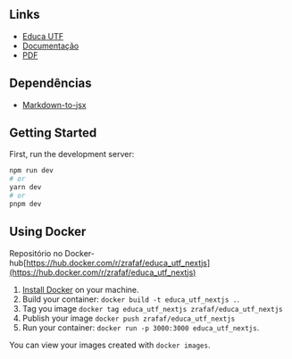 ## Links
* [Educa UTF](https://zrafaf.github.io/educa-utf/)
* [Documentação](https://zrafaf.github.io/educa-utf/documentacao)
* [PDF](https://zrafaf.github.io/educa-utf/pdf/document.pdf)

## Dependências

-   [Markdown-to-jsx](https://www.npmjs.com/package/markdown-to-jsx)

## Getting Started

First, run the development server:

```bash
npm run dev
# or
yarn dev
# or
pnpm dev
```

## Using Docker

Repositório no Docker-hub[https://hub.docker.com/r/zrafaf/educa_utf_nextjs](https://hub.docker.com/r/zrafaf/educa_utf_nextjs)

1. [Install Docker](https://docs.docker.com/get-docker/) on your machine.
2. Build your container: `docker build -t educa_utf_nextjs .`.
3. Tag you image `docker tag educa_utf_nextjs zrafaf/educa_utf_nextjs`
4. Publish your image `docker push zrafaf/educa_utf_nextjs`
5. Run your container: `docker run -p 3000:3000 educa_utf_nextjs`.

You can view your images created with `docker images`.